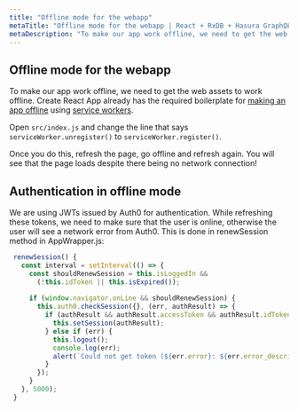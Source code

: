 ```yaml
---
title: "Offline mode for the webapp"
metaTitle: "Offline mode for the webapp | React + RxDB + Hasura GraphQL Tutorial"
metaDescription: "To make our app work offline, we need to get the web assets to work offline. We will make use of Create React App service worker to enable this."
---
```


## Offline mode for the webapp

To make our app work offline, we need to get the web assets to work offline. Create React App already has the required boilerplate for [making an app offline](https://create-react-app.dev/docs/making-a-progressive-web-app/) using [service workers](https://developer.mozilla.org/en-US/docs/Web/Progressive_web_apps/Offline_Service_workers#Service_workers_explained).

Open `src/index.js` and change the line that says `serviceWorker.unregister()` to `serviceWorker.register()`.

Once you do this, refresh the page, go offline and refresh again. You will see that the page loads despite there being no network connection!


## Authentication in offline mode

We are using JWTs issued by Auth0 for authentication. While refreshing these tokens, we need to make sure that the user is online, otherwise the user will see a network error from Auth0. This is done in renewSession method in AppWrapper.js:

```js
 renewSession() {
   const interval = setInterval(() => {
     const shouldRenewSession = this.isLoggedIn &&
       (!this.idToken || this.isExpired());
 
     if (window.navigator.onLine && shouldRenewSession) {
       this.auth0.checkSession({}, (err, authResult) => {
         if (authResult && authResult.accessToken && authResult.idToken) {
           this.setSession(authResult);
         } else if (err) {
           this.logout();
           console.log(err);
           alert(`Could not get token (${err.error}: ${err.error_description}).`);
         }
       });
     }
   }, 5000);
 }
```


